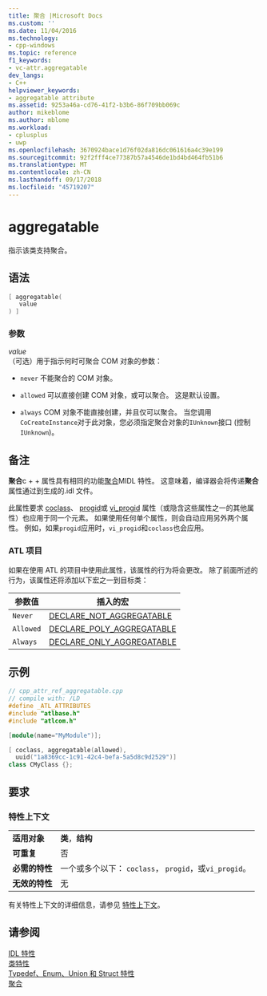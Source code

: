 ```yaml
---
title: 聚合 |Microsoft Docs
ms.custom: ''
ms.date: 11/04/2016
ms.technology:
- cpp-windows
ms.topic: reference
f1_keywords:
- vc-attr.aggregatable
dev_langs:
- C++
helpviewer_keywords:
- aggregatable attribute
ms.assetid: 9253a46a-cd76-41f2-b3b6-86f709bb069c
author: mikeblome
ms.author: mblome
ms.workload:
- cplusplus
- uwp
ms.openlocfilehash: 3670924bace1d76f02da816dc061616a4c39e199
ms.sourcegitcommit: 92f2fff4ce77387b57a4546de1bd4bd464fb51b6
ms.translationtype: MT
ms.contentlocale: zh-CN
ms.lasthandoff: 09/17/2018
ms.locfileid: "45719207"
---
```

# <a name="aggregatable"></a>aggregatable

指示该类支持聚合。

## <a name="syntax"></a>语法

```cpp
[ aggregatable(
   value
) ]
```

### <a name="parameters"></a>参数

*value*  
（可选）用于指示何时可聚合 COM 对象的参数：

- `never` 不能聚合的 COM 对象。

- `allowed` 可以直接创建 COM 对象，或可以聚合。 这是默认设置。

- `always` COM 对象不能直接创建，并且仅可以聚合。 当您调用`CoCreateInstance`对于此对象，您必须指定聚合对象的`IUnknown`接口 (控制`IUnknown`)。

## <a name="remarks"></a>备注

**聚合**c + + 属性具有相同的功能[聚合](/windows/desktop/Midl/aggregatable)MIDL 特性。 这意味着，编译器会将传递**聚合**属性通过到生成的.idl 文件。

此属性要求 [coclass](../windows/coclass.md)、 [progid](../windows/progid.md)或 [vi_progid](../windows/vi-progid.md) 属性（或隐含这些属性之一的其他属性）也应用于同一个元素。 如果使用任何单个属性，则会自动应用另外两个属性。 例如，如果`progid`应用时，`vi_progid`和`coclass`也会应用。

### <a name="atl-projects"></a>ATL 项目

如果在使用 ATL 的项目中使用此属性，该属性的行为将会更改。 除了前面所述的行为，该属性还将添加以下宏之一到目标类：

|参数值|插入的宏|
|---------------------|--------------------|
|`Never`|[DECLARE_NOT_AGGREGATABLE](../atl/reference/aggregation-and-class-factory-macros.md#declare_not_aggregatable)|
|`Allowed`|[DECLARE_POLY_AGGREGATABLE](../atl/reference/aggregation-and-class-factory-macros.md#declare_poly_aggregatable)|
|`Always`|[DECLARE_ONLY_AGGREGATABLE](../atl/reference/aggregation-and-class-factory-macros.md#declare_only_aggregatable)|

## <a name="example"></a>示例

```cpp
// cpp_attr_ref_aggregatable.cpp
// compile with: /LD
#define _ATL_ATTRIBUTES
#include "atlbase.h"
#include "atlcom.h"

[module(name="MyModule")];

[ coclass, aggregatable(allowed),
  uuid("1a8369cc-1c91-42c4-befa-5a5d8c9d2529")]
class CMyClass {};
```

## <a name="requirements"></a>要求

### <a name="attribute-context"></a>特性上下文

|||
|-|-|
|**适用对象**|**类**，**结构**|
|**可重复**|否|
|**必需的特性**|一个或多个以下： `coclass`， `progid`，或`vi_progid`。|
|**无效的特性**|无|

有关特性上下文的详细信息，请参见 [特性上下文](../windows/attribute-contexts.md)。

## <a name="see-also"></a>请参阅

[IDL 特性](../windows/idl-attributes.md)  
[类特性](../windows/class-attributes.md)  
[Typedef、Enum、Union 和 Struct 特性](../windows/typedef-enum-union-and-struct-attributes.md)  
[聚合](/windows/desktop/com/aggregation)  